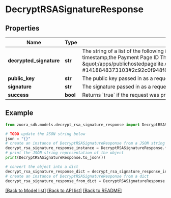 # DecryptRSASignatureResponse


## Properties

Name | Type | Description | Notes
------------ | ------------- | ------------- | -------------
**decrypted_signature** | **str** | The string of a list of the following items: Payment Pages 2.0 URL, tenant ID, timestamp,the Payment Page ID  The items are separated by &#39;#&#39;, e.g., \&quot;/apps/publichostedpagelite.do#12271#rvBp1AxBJwk6FrT7aqFuABIINiRbwJCc #1418848373103#2c92c0f948f899\&quot;  | [optional] 
**public_key** | **str** | The public key passed in as a request parameter.  | [optional] 
**signature** | **str** | The signature passed in as a request parameter.  | [optional] 
**success** | **bool** | Returns &#x60;true&#x60; if the request was processed successfully.  | [optional] 

## Example

```python
from zuora_sdk.models.decrypt_rsa_signature_response import DecryptRSASignatureResponse

# TODO update the JSON string below
json = "{}"
# create an instance of DecryptRSASignatureResponse from a JSON string
decrypt_rsa_signature_response_instance = DecryptRSASignatureResponse.from_json(json)
# print the JSON string representation of the object
print(DecryptRSASignatureResponse.to_json())

# convert the object into a dict
decrypt_rsa_signature_response_dict = decrypt_rsa_signature_response_instance.to_dict()
# create an instance of DecryptRSASignatureResponse from a dict
decrypt_rsa_signature_response_from_dict = DecryptRSASignatureResponse.from_dict(decrypt_rsa_signature_response_dict)
```
[[Back to Model list]](../README.md#documentation-for-models) [[Back to API list]](../README.md#documentation-for-api-endpoints) [[Back to README]](../README.md)


